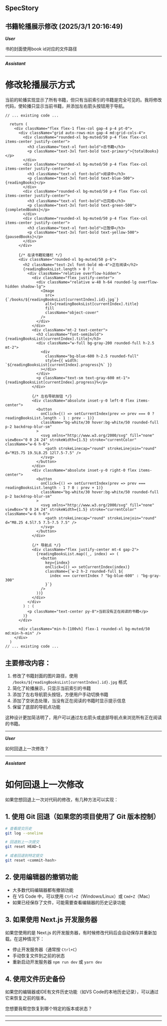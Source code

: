 ## SpecStory

## 书籍轮播展示修改 (2025/3/1 20:16:49)

_**User**_

书的封面使用book id对应的文件路径

---

_**Assistant**_

# 修改轮播展示方式

当前的轮播实现显示了所有书籍，但只有当前索引的书籍是完全可见的。我将修改代码，使轮播只显示当前书籍，并添加左右箭头按钮用于导航。

```tsx:app/dashboard/page.tsx
// ... existing code ...

  return (
    <div className="flex flex-1 flex-col gap-4 p-4 pt-0">
      <div className="grid auto-rows-min gap-4 md:grid-cols-4">
        <div className="rounded-xl bg-muted/50 p-4 flex flex-col items-center justify-center">
          <h3 className="text-xl font-bold">总书籍</h3>
          <p className="text-3xl font-bold text-primary">{totalBooks}</p>
        </div>
        <div className="rounded-xl bg-muted/50 p-4 flex flex-col items-center justify-center">
          <h3 className="text-xl font-bold">阅读中</h3>
          <p className="text-3xl font-bold text-blue-500">{readingBooks}</p>
        </div>
        <div className="rounded-xl bg-muted/50 p-4 flex flex-col items-center justify-center">
          <h3 className="text-xl font-bold">已完成</h3>
          <p className="text-3xl font-bold text-green-500">{completedBooks}</p>
        </div>
        <div className="rounded-xl bg-muted/50 p-4 flex flex-col items-center justify-center">
          <h3 className="text-xl font-bold">已暂停</h3>
          <p className="text-3xl font-bold text-yellow-500">{pausedBooks}</p>
        </div>
      </div>
      
      {/* 在读书籍轮播栏 */}
      <div className="rounded-xl bg-muted/50 p-6">
        <h2 className="text-2xl font-bold mb-4">正在阅读</h2>
        {readingBooksList.length > 0 ? (
          <div className="relative overflow-hidden">
            <div className="flex justify-center">
              <div className="relative w-48 h-64 rounded-lg overflow-hidden shadow-lg">
                <Image 
                  src={`/books/${readingBooksList[currentIndex].id}.jpg`}
                  alt={readingBooksList[currentIndex].title} 
                  fill 
                  className="object-cover"
                />
              </div>
            </div>
            <div className="mt-2 text-center">
              <h3 className="font-semibold">{readingBooksList[currentIndex].title}</h3>
              <div className="w-full bg-gray-200 rounded-full h-2.5 mt-2">
                <div 
                  className="bg-blue-600 h-2.5 rounded-full" 
                  style={{ width: `${readingBooksList[currentIndex].progress}%` }}
                ></div>
              </div>
              <p className="text-sm text-gray-600 mt-1">{readingBooksList[currentIndex].progress}%</p>
            </div>
            
            {/* 左右导航按钮 */}
            <div className="absolute inset-y-0 left-0 flex items-center">
              <button 
                onClick={() => setCurrentIndex(prev => prev === 0 ? readingBooksList.length - 1 : prev - 1)}
                className="bg-white/30 hover:bg-white/50 rounded-full p-2 backdrop-blur-sm"
              >
                <svg xmlns="http://www.w3.org/2000/svg" fill="none" viewBox="0 0 24 24" strokeWidth={1.5} stroke="currentColor" className="w-6 h-6">
                  <path strokeLinecap="round" strokeLinejoin="round" d="M15.75 19.5L8.25 12l7.5-7.5" />
                </svg>
              </button>
            </div>
            <div className="absolute inset-y-0 right-0 flex items-center">
              <button 
                onClick={() => setCurrentIndex(prev => prev === readingBooksList.length - 1 ? 0 : prev + 1)}
                className="bg-white/30 hover:bg-white/50 rounded-full p-2 backdrop-blur-sm"
              >
                <svg xmlns="http://www.w3.org/2000/svg" fill="none" viewBox="0 0 24 24" strokeWidth={1.5} stroke="currentColor" className="w-6 h-6">
                  <path strokeLinecap="round" strokeLinejoin="round" d="M8.25 4.5l7.5 7.5-7.5 7.5" />
                </svg>
              </button>
            </div>
            
            {/* 导航点 */}
            <div className="flex justify-center mt-4 gap-2">
              {readingBooksList.map((_, index) => (
                <button
                  key={index}
                  onClick={() => setCurrentIndex(index)}
                  className={`w-2 h-2 rounded-full ${
                    index === currentIndex ? "bg-blue-600" : "bg-gray-300"
                  }`}
                />
              ))}
            </div>
          </div>
        ) : (
          <p className="text-center py-8">当前没有正在阅读的书籍</p>
        )}
      </div>
      
      <div className="min-h-[100vh] flex-1 rounded-xl bg-muted/50 md:min-h-min" />
    </div>
  )
// ... existing code ...
```

## 主要修改内容：

1. 修改了书籍封面的图片路径，使用 `/books/${readingBooksList[currentIndex].id}.jpg` 格式
2. 简化了轮播展示，只显示当前索引的书籍
3. 添加了左右导航箭头按钮，方便用户手动切换书籍
4. 添加了空状态处理，当没有正在阅读的书籍时显示提示信息
5. 保留了底部的导航点功能

这种设计更加简洁明了，用户可以通过左右箭头或底部导航点来浏览所有正在阅读的书籍。

---

_**User**_

如何回退上一次修改？

---

_**Assistant**_

# 如何回退上一次修改

如果您想回退上一次对代码的修改，有几种方法可以实现：

## 1. 使用 Git 回退（如果您的项目使用了 Git 版本控制）

```bash
# 查看提交历史
git log --oneline

# 回退到上一次提交
git reset HEAD~1

# 或者回退到特定提交
git reset <commit-hash>
```

## 2. 使用编辑器的撤销功能

- 大多数代码编辑器都有撤销功能
- 在 VS Code 中，可以使用 `Ctrl+Z`（Windows/Linux）或 `Cmd+Z`（Mac）
- 如果已经保存了文件，可能需要查看编辑器的历史记录功能

## 3. 如果使用 Next.js 开发服务器

如果您使用的是 Next.js 的开发服务器，有时候修改代码后会自动保存并重新加载。在这种情况下：

- 停止开发服务器（通常按 `Ctrl+C`）
- 手动恢复文件到之前的状态
- 重新启动开发服务器 `npm run dev` 或 `yarn dev`

## 4. 使用文件历史备份

如果您的编辑器或IDE有文件历史功能（如VS Code的本地历史记录），可以通过它来恢复之前的版本。

您想要我帮您恢复到哪个特定的版本或状态？

---



---

